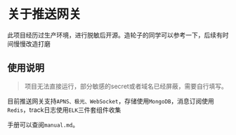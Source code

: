 # 关于推送网关

此项目经历过生产环境，进行脱敏后开源。造轮子的同学可以参考一下，后续有时间慢慢改造打磨

## 使用说明

> 项目无法直接运行，部分敏感的secret或者域名已经屏蔽，需要自行填写。

目前推送网关支持`APNS、极光、WebSocket`，存储使用`MongoDB`，消息订阅使用`Redis`，track日志使用`ELK`三件套组件收集

手册可以查阅`manual.md`。